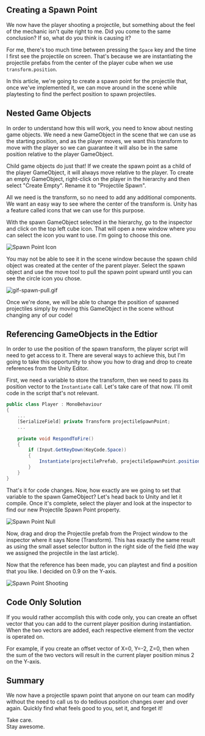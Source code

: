 ## Creating a Spawn Point

We now have the player shooting a projectile, but something about the feel of the mechanic isn't quite right to me. Did you come to the same conclusion? If so, what do you think is causing it?

For me, there's too much time between pressing the `Space` key and the time I first see the projectile on screen. That's because we are instantiating the projectile prefabs from the center of the player cube when we use `transform.position`.

In this article, we're going to create a spawn point for the projectile that, once we've implemented it, we can move around in the scene while playtesting to find the perfect position to spawn projectiles.

## Nested Game Objects
In order to understand how this will work, you need to know about nesting game objects. We need a new GameObject in the scene that we can use as the starting position, and as the player moves, we want this transform to move with the player so we can guarantee it will also be in the same position relative to the player GameObject.

Child game objects do just that! If we create the spawn point as a child of the player GameObject, it will always move relative to the player. To create an empty GameObject, right-click on the player in the hierarchy and then select "Create Empty". Rename it to "Projectile Spawn".

All we need is the transform, so no need to add any additional components. We want an easy way to see where the center of the transform is. Unity has a feature called icons that we can use for this purpose.

With the spawn GameObject selected in the hierarchy, go to the inspector and click on the top left cube icon. That will open a new window where you can select the icon you want to use. I'm going to choose this one.

![Spawn Point Icon](https://cdn.hashnode.com/res/hashnode/image/upload/v1648402078886/FZkD-9jwc.png)

You may not be able to see it in the scene window because the spawn child object was created at the center of the parent player. Select the spawn object and use the move tool to pull the spawn point upward until you can see the circle icon you chose.

![gif-spawn-pull.gif](https://cdn.hashnode.com/res/hashnode/image/upload/v1648402111306/Njgeg_05k.gif)
 
Once we're done, we will be able to change the position of spawned projectiles simply by moving this GameObject in the scene without changing any of our code!

## Referencing GameObjects in the Edtior
In order to use the position of the spawn transform, the player script will need to get access to it. There are several ways to achieve this, but I'm going to take this opportunity to show you how to drag and drop to create references from the Unity Editor.

First, we need a variable to store the transform, then we need to pass its position vector to the `Instantiate` call. Let's take care of that now. I'll omit code in the script that's not relevant.

```csharp
public class Player : MonoBehaviour
{
    ...
    [SerializeField] private Transform projectileSpawnPoint;
    ...
    
    private void RespondToFire()
    {
        if (Input.GetKeyDown(KeyCode.Space))
        {
            Instantiate(projectilePrefab, projectileSpawnPoint.position, Quaternion.identity);
        }
    }
}
```

That's it for code changes. Now, how exactly are we going to set that variable to the spawn GameObject? Let's head back to Unity and let it compile. Once it's complete, select the player and look at the inspector to find our new Projectile Spawn Point property.

![Spawn Point Null](https://cdn.hashnode.com/res/hashnode/image/upload/v1648402143714/ziyc3pBMg.png)

Now, drag and drop the Projectile prefab from the Project window to the inspector where it says None (Transform). This has exactly the same result as using the small asset selector button in the right side of the field (the way we assigned the projectile in the last article).

Now that the reference has been made, you can playtest and find a position that you like. I decided on 0.9 on the Y-axis.

![Spawn Point Shooting](https://cdn.hashnode.com/res/hashnode/image/upload/v1648402171413/8XM-uScwY.gif)

## Code Only Solution
If you would rather accomplish this with code only, you can create an offset vector that you can add to the current player position during instantiation. When the two vectors are added, each respective element from the vector is operated on. 

For example, if you create an offset vector of X=0, Y=-2, Z=0, then when the sum of the two vectors will result in the current player position minus 2 on the Y-axis.

## Summary
We now have a projectile spawn point that anyone on our team can modify without the need to call us to do tedious position changes over and over again. Quickly find what feels good to you, set it, and forget it!

Take care.  
Stay awesome.